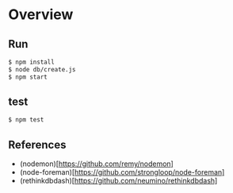# Overview

## Run

```bash
$ npm install
$ node db/create.js
$ npm start
```

## test

```bash
$ npm test
```

## References

* (nodemon)[https://github.com/remy/nodemon]
* (node-foreman)[https://github.com/strongloop/node-foreman]
* (rethinkdbdash)[https://github.com/neumino/rethinkdbdash]
